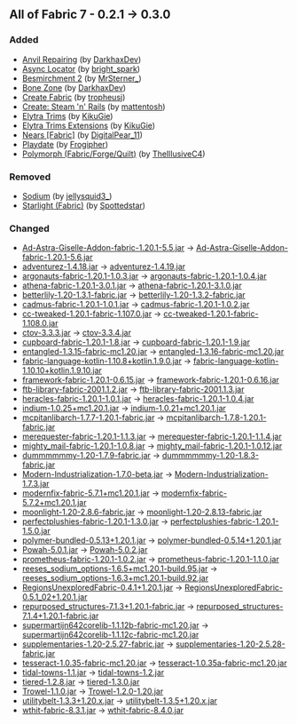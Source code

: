 ## All of Fabric 7 - 0.2.1 -> 0.3.0

### Added

  * [Anvil Repairing](https://www.curseforge.com/minecraft/mc-mods/anvil-repairing) (by [DarkhaxDev](https://www.curseforge.com/members/DarkhaxDev/projects))
  * [Async Locator](https://www.curseforge.com/minecraft/mc-mods/async-locator) (by [bright_spark](https://www.curseforge.com/members/bright_spark/projects))
  * [Besmirchment 2](https://www.curseforge.com/minecraft/mc-mods/besmirchment-2) (by [MrSterner_](https://www.curseforge.com/members/MrSterner_/projects))
  * [Bone Zone](https://www.curseforge.com/minecraft/mc-mods/bone-zone) (by [DarkhaxDev](https://www.curseforge.com/members/DarkhaxDev/projects))
  * [Create Fabric](https://www.curseforge.com/minecraft/mc-mods/create-fabric) (by [tropheusj](https://www.curseforge.com/members/tropheusj/projects))
  * [Create: Steam 'n' Rails](https://www.curseforge.com/minecraft/mc-mods/create-steam-n-rails) (by [mattentosh](https://www.curseforge.com/members/mattentosh/projects))
  * [Elytra Trims](https://www.curseforge.com/minecraft/mc-mods/elytra-trims) (by [KikuGie](https://www.curseforge.com/members/KikuGie/projects))
  * [Elytra Trims Extensions](https://www.curseforge.com/minecraft/mc-mods/elytra-trims-extensions) (by [KikuGie](https://www.curseforge.com/members/KikuGie/projects))
  * [Nears [Fabric]](https://www.curseforge.com/minecraft/mc-mods/nears) (by [DigitalPear_11](https://www.curseforge.com/members/DigitalPear_11/projects))
  * [Playdate](https://www.curseforge.com/minecraft/mc-mods/playdate) (by [Frogipher](https://www.curseforge.com/members/Frogipher/projects))
  * [Polymorph (Fabric/Forge/Quilt)](https://www.curseforge.com/minecraft/mc-mods/polymorph) (by [TheIllusiveC4](https://www.curseforge.com/members/TheIllusiveC4/projects))

### Removed

  * [Sodium](https://www.curseforge.com/minecraft/mc-mods/sodium) (by [jellysquid3_](https://www.curseforge.com/members/jellysquid3_/projects))
  * [Starlight (Fabric)](https://www.curseforge.com/minecraft/mc-mods/starlight) (by [Spottedstar](https://www.curseforge.com/members/Spottedstar/projects))

### Changed

  * [Ad-Astra-Giselle-Addon-fabric-1.20.1-5.5.jar](https://www.curseforge.com/minecraft/mc-mods/ad-astra-giselle-addon/files/4712394) -> [Ad-Astra-Giselle-Addon-fabric-1.20.1-5.6.jar](https://www.curseforge.com/minecraft/mc-mods/ad-astra-giselle-addon/files/4718920)
  * [adventurez-1.4.18.jar](https://www.curseforge.com/minecraft/mc-mods/adventurez/files/4656247) -> [adventurez-1.4.19.jar](https://www.curseforge.com/minecraft/mc-mods/adventurez/files/4728085)
  * [argonauts-fabric-1.20.1-1.0.3.jar](https://www.curseforge.com/minecraft/mc-mods/argonauts/files/4709875) -> [argonauts-fabric-1.20.1-1.0.4.jar](https://www.curseforge.com/minecraft/mc-mods/argonauts/files/4724092)
  * [athena-fabric-1.20.1-3.0.1.jar](https://www.curseforge.com/minecraft/mc-mods/athena/files/4686261) -> [athena-fabric-1.20.1-3.1.0.jar](https://www.curseforge.com/minecraft/mc-mods/athena/files/4718180)
  * [betterlily-1.20-1.3.1-fabric.jar](https://www.curseforge.com/minecraft/mc-mods/better-lily-pads/files/4646699) -> [betterlily-1.20-1.3.2-fabric.jar](https://www.curseforge.com/minecraft/mc-mods/better-lily-pads/files/4719498)
  * [cadmus-fabric-1.20.1-1.0.1.jar](https://www.curseforge.com/minecraft/mc-mods/cadmus/files/4709854) -> [cadmus-fabric-1.20.1-1.0.2.jar](https://www.curseforge.com/minecraft/mc-mods/cadmus/files/4718414)
  * [cc-tweaked-1.20.1-fabric-1.107.0.jar](https://www.curseforge.com/minecraft/mc-mods/cc-tweaked/files/4702295) -> [cc-tweaked-1.20.1-fabric-1.108.0.jar](https://www.curseforge.com/minecraft/mc-mods/cc-tweaked/files/4726253)
  * [ctov-3.3.3.jar](https://www.curseforge.com/minecraft/mc-mods/choicetheorems-overhauled-village/files/4674080) -> [ctov-3.3.4.jar](https://www.curseforge.com/minecraft/mc-mods/choicetheorems-overhauled-village/files/4729458)
  * [cupboard-fabric-1.20.1-1.8.jar](https://www.curseforge.com/minecraft/mc-mods/cupboard/files/4714094) -> [cupboard-fabric-1.20.1-1.9.jar](https://www.curseforge.com/minecraft/mc-mods/cupboard/files/4730033)
  * [entangled-1.3.15-fabric-mc1.20.jar](https://www.curseforge.com/minecraft/mc-mods/entangled/files/4676278) -> [entangled-1.3.16-fabric-mc1.20.jar](https://www.curseforge.com/minecraft/mc-mods/entangled/files/4720134)
  * [fabric-language-kotlin-1.10.8+kotlin.1.9.0.jar](https://www.curseforge.com/minecraft/mc-mods/fabric-language-kotlin/files/4654791) -> [fabric-language-kotlin-1.10.10+kotlin.1.9.10.jar](https://www.curseforge.com/minecraft/mc-mods/fabric-language-kotlin/files/4719981)
  * [framework-fabric-1.20.1-0.6.15.jar](https://www.curseforge.com/minecraft/mc-mods/framework-fabric/files/4717443) -> [framework-fabric-1.20.1-0.6.16.jar](https://www.curseforge.com/minecraft/mc-mods/framework-fabric/files/4718252)
  * [ftb-library-fabric-2001.1.2.jar](https://www.curseforge.com/minecraft/mc-mods/ftb-library-fabric/files/4596510) -> [ftb-library-fabric-2001.1.3.jar](https://www.curseforge.com/minecraft/mc-mods/ftb-library-fabric/files/4720055)
  * [heracles-fabric-1.20.1-1.0.1.jar](https://www.curseforge.com/minecraft/mc-mods/heracles/files/4680797) -> [heracles-fabric-1.20.1-1.0.4.jar](https://www.curseforge.com/minecraft/mc-mods/heracles/files/4728656)
  * [indium-1.0.25+mc1.20.1.jar](https://www.curseforge.com/minecraft/mc-mods/indium/files/4709808) -> [indium-1.0.21+mc1.20.1.jar](https://www.curseforge.com/minecraft/mc-mods/indium/files/4635978)
  * [mcpitanlibarch-1.7.7-1.20.1-fabric.jar](https://www.curseforge.com/minecraft/mc-mods/mcpitanlibarch/files/4712231) -> [mcpitanlibarch-1.7.8-1.20.1-fabric.jar](https://www.curseforge.com/minecraft/mc-mods/mcpitanlibarch/files/4723149)
  * [merequester-fabric-1.20.1-1.1.3.jar](https://www.curseforge.com/minecraft/mc-mods/merequester/files/4665974) -> [merequester-fabric-1.20.1-1.1.4.jar](https://www.curseforge.com/minecraft/mc-mods/merequester/files/4719291)
  * [mighty_mail-fabric-1.20.1-1.0.8.jar](https://www.curseforge.com/minecraft/mc-mods/mighty-mail-fabric/files/4717024) -> [mighty_mail-fabric-1.20.1-1.0.12.jar](https://www.curseforge.com/minecraft/mc-mods/mighty-mail-fabric/files/4725551)
  * [dummmmmmy-1.20-1.7.9-fabric.jar](https://www.curseforge.com/minecraft/mc-mods/mmmmmmmmmmmm/files/4602102) -> [dummmmmmy-1.20-1.8.3-fabric.jar](https://www.curseforge.com/minecraft/mc-mods/mmmmmmmmmmmm/files/4724733)
  * [Modern-Industrialization-1.7.0-beta.jar](https://www.curseforge.com/minecraft/mc-mods/modern-industrialization/files/4714459) -> [Modern-Industrialization-1.7.3.jar](https://www.curseforge.com/minecraft/mc-mods/modern-industrialization/files/4721852)
  * [modernfix-fabric-5.7.1+mc1.20.1.jar](https://www.curseforge.com/minecraft/mc-mods/modernfix/files/4714461) -> [modernfix-fabric-5.7.2+mc1.20.1.jar](https://www.curseforge.com/minecraft/mc-mods/modernfix/files/4728409)
  * [moonlight-1.20-2.8.6-fabric.jar](https://www.curseforge.com/minecraft/mc-mods/selene/files/4715872) -> [moonlight-1.20-2.8.13-fabric.jar](https://www.curseforge.com/minecraft/mc-mods/selene/files/4728636)
  * [perfectplushies-fabric-1.20.1-1.3.0.jar](https://www.curseforge.com/minecraft/mc-mods/perfect-plushies/files/4710670) -> [perfectplushies-fabric-1.20.1-1.5.0.jar](https://www.curseforge.com/minecraft/mc-mods/perfect-plushies/files/4726417)
  * [polymer-bundled-0.5.13+1.20.1.jar](https://www.curseforge.com/minecraft/mc-mods/polymer/files/4715138) -> [polymer-bundled-0.5.14+1.20.1.jar](https://www.curseforge.com/minecraft/mc-mods/polymer/files/4720826)
  * [Powah-5.0.1.jar](https://www.curseforge.com/minecraft/mc-mods/powah-rearchitected/files/4638300) -> [Powah-5.0.2.jar](https://www.curseforge.com/minecraft/mc-mods/powah-rearchitected/files/4729363)
  * [prometheus-fabric-1.20.1-1.0.2.jar](https://www.curseforge.com/minecraft/mc-mods/prometheus/files/4685796) -> [prometheus-fabric-1.20.1-1.1.0.jar](https://www.curseforge.com/minecraft/mc-mods/prometheus/files/4718500)
  * [reeses_sodium_options-1.6.5+mc1.20.1-build.95.jar](https://www.curseforge.com/minecraft/mc-mods/reeses-sodium-options/files/4717362) -> [reeses_sodium_options-1.6.3+mc1.20.1-build.92.jar](https://www.curseforge.com/minecraft/mc-mods/reeses-sodium-options/files/4665660)
  * [RegionsUnexploredFabric-0.4.1+1.20.1.jar](https://www.curseforge.com/minecraft/mc-mods/regions-unexplored/files/4583966) -> [RegionsUnexploredFabric-0.5.1_02+1.20.1.jar](https://www.curseforge.com/minecraft/mc-mods/regions-unexplored/files/4721508)
  * [repurposed_structures-7.1.3+1.20.1-fabric.jar](https://www.curseforge.com/minecraft/mc-mods/repurposed-structures-fabric/files/4716360) -> [repurposed_structures-7.1.4+1.20.1-fabric.jar](https://www.curseforge.com/minecraft/mc-mods/repurposed-structures-fabric/files/4724787)
  * [supermartijn642corelib-1.1.12b-fabric-mc1.20.jar](https://www.curseforge.com/minecraft/mc-mods/supermartijn642s-core-lib/files/4666040) -> [supermartijn642corelib-1.1.12c-fabric-mc1.20.jar](https://www.curseforge.com/minecraft/mc-mods/supermartijn642s-core-lib/files/4729619)
  * [supplementaries-1.20-2.5.27-fabric.jar](https://www.curseforge.com/minecraft/mc-mods/supplementaries/files/4714555) -> [supplementaries-1.20-2.5.28-fabric.jar](https://www.curseforge.com/minecraft/mc-mods/supplementaries/files/4720017)
  * [tesseract-1.0.35-fabric-mc1.20.jar](https://www.curseforge.com/minecraft/mc-mods/tesseract/files/4628382) -> [tesseract-1.0.35a-fabric-mc1.20.jar](https://www.curseforge.com/minecraft/mc-mods/tesseract/files/4720195)
  * [tidal-towns-1.1.jar](https://www.curseforge.com/minecraft/mc-mods/tidal-towns/files/4693241) -> [tidal-towns-1.2.jar](https://www.curseforge.com/minecraft/mc-mods/tidal-towns/files/4723528)
  * [tiered-1.2.8.jar](https://www.curseforge.com/minecraft/mc-mods/tieredz/files/4686489) -> [tiered-1.3.0.jar](https://www.curseforge.com/minecraft/mc-mods/tieredz/files/4718604)
  * [Trowel-1.1.0.jar](https://www.curseforge.com/minecraft/mc-mods/trowel/files/4578276) -> [Trowel-1.2.0-1.20.jar](https://www.curseforge.com/minecraft/mc-mods/trowel/files/4728055)
  * [utilitybelt-1.3.3+1.20.x.jar](https://www.curseforge.com/minecraft/mc-mods/utility-belt/files/4600746) -> [utilitybelt-1.3.5+1.20.x.jar](https://www.curseforge.com/minecraft/mc-mods/utility-belt/files/4719374)
  * [wthit-fabric-8.3.1.jar](https://www.curseforge.com/minecraft/mc-mods/wthit/files/4692041) -> [wthit-fabric-8.4.0.jar](https://www.curseforge.com/minecraft/mc-mods/wthit/files/4727740)

